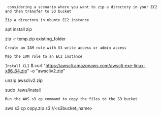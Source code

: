 `` considering a scenario where you want to zip a directory in your EC2 and then transfer to S3 bucket``

``Zip a directory in ubuntu EC2 instance``

apt install zip

zip -r temp.zip existing_folder

``Create an IAM role with S3 write access or admin access``

``Map the IAM role to an EC2 instance``

``Install CLI``
$ curl "https://awscli.amazonaws.com/awscli-exe-linux-x86_64.zip" -o "awscliv2.zip"

unzip awscliv2.zip

sudo ./aws/install

``Run the AWS s3 cp command to copy the files to the S3 bucket``

aws s3 cp copy.zip s3://<s3bucket_name>
